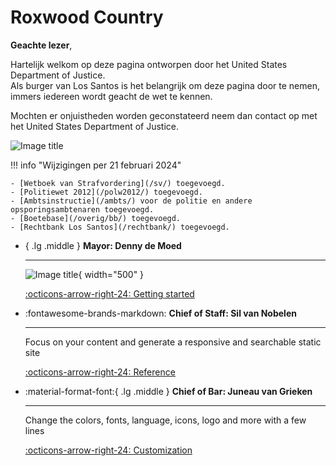 # Roxwood Country 

**Geachte lezer**, 

Hartelijk welkom op deze pagina ontworpen door het United States Department of Justice. <br />
Als burger van Los Santos is het belangrijk om deze pagina door te nemen, immers iedereen wordt geacht de wet te kennen. 

Mochten er onjuistheden worden geconstateerd neem dan contact op met het United States Department of Justice.

![Image title](https://i.imgur.com/KXtU9CX.png) 

!!! info "Wijzigingen per 21 februari 2024"

    - [Wetboek van Strafvordering](/sv/) toegevoegd.
    - [Politiewet 2012](/polw2012/) toegevoegd.
    - [Ambtsinstructie](/ambts/) voor de politie en andere opsporingsambtenaren toegevoegd.
    - [Boetebase](/overig/bb/) toegevoegd.
    - [Rechtbank Los Santos](/rechtbank/) toegevoegd.



<div class="grid cards" markdown>

-   { .lg .middle } __Mayor: Denny de Moed__

    ---

    ![Image title](https://i.imgur.com/KXtU9CX.png){ width="500" }

    [:octicons-arrow-right-24: Getting started](#)

</div>

<div class="grid cards" markdown>

-   :fontawesome-brands-markdown: __Chief of Staff: Sil van Nobelen__

    ---

    Focus on your content and generate a responsive and searchable static site

    [:octicons-arrow-right-24: Reference](#)

-   :material-format-font:{ .lg .middle } __Chief of Bar: Juneau van Grieken__

    ---

    Change the colors, fonts, language, icons, logo and more with a few lines

    [:octicons-arrow-right-24: Customization](#)

</div>

